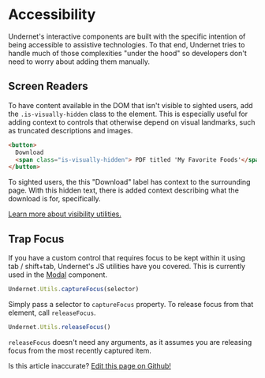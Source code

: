 # Accessibility</h1>

Undernet's interactive components are built with the specific intention of being accessible to assistive technologies. To that end, Undernet tries to handle much of those complexities "under the hood" so developers don't need to worry about adding them manually.

## Screen Readers

To have content available in the DOM that isn't visible to sighted users, add the `.is-visually-hidden` class to the element. This is especially useful for adding context to controls that otherwise depend on visual landmarks, such as truncated descriptions and images.

```html
<button>
  Download
  <span class="is-visually-hidden"> PDF titled 'My Favorite Foods'</span>
</button>
```

To sighted users, the this "Download" label has context to the surrounding page. With this hidden text, there is added context describing what the download is for, specifically.

[Learn more about visibility utilities.](/docs/utilities/visibility)

## Trap Focus

If you have a custom control that requires focus to be kept within it using tab / shift+tab, Undernet's JS utilities have you covered. This is currently used in the [Modal](/docs/components/modals) component.

```js
Undernet.Utils.captureFocus(selector)
```

Simply pass a selector to `captureFocus` property. To release focus from that element, call `releaseFocus`.

```js
Undernet.Utils.releaseFocus()
```

`releaseFocus` doesn't need any arguments, as it assumes you are releasing focus from the most recently captured item.

<p class="has-right-text">Is this article inaccurate? <a href="https://github.com/geotrev/undernet/tree/master/docs/accessibility.md">Edit this page on Github!</a></p>
